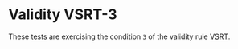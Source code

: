 # Validity VSRT-3

These [tests](.) are exercising the condition `3` of the validity rule [VSRT](../vspt/Readme.md).
